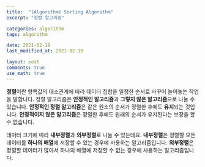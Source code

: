 ```yaml
---
title:  "[Algorithm] Sorting Algorithm"
excerpt: "정렬 알고리즘"

categories: algorithm
tags: algorithm

date: 2021-02-19
last_modified_at: 2021-02-19

layout: post
comments: true
use_math: true
---
```


**정렬**이란 항목값의 대소관계에 따라 데이터 집합을 일정한 순서로 바꾸어 늘어놓는 작업을 말합니다. 정렬 알고리즘은 **안정적인 알고리즘**과 **그렇지 않은 알고리즘**으로 나눌 수 있습니다. **안정적인 정렬 알고리즘**은 같은 원소의 순서가 정렬한 후에도 **유지**되는 것입니다. **안정적이지 않은 알고리즘**은 정렬한 후에도 원래의 순서가 유지된다는 보장을 할 수 없습니다.

데이터 크기에 따라 **내부정렬**과 **외부정렬**로 나눌 수 있는데요. **내부정렬**은 정렬할 모든 데이터를 **하나의 배열**에 저장할 수 있는 경우에 사용하는 알고리즘입니다. **외부정렬**은 정렬할 데이터가 많아서 하나의 배열에 저장할 수 없는 경우에 사용하는 알고리즘입니다.
